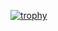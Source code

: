 [![trophy](https://github-profile-trophy.vercel.app/?username=v1nqour)](https://github.com/ryo-ma/github-profile-trophy)
